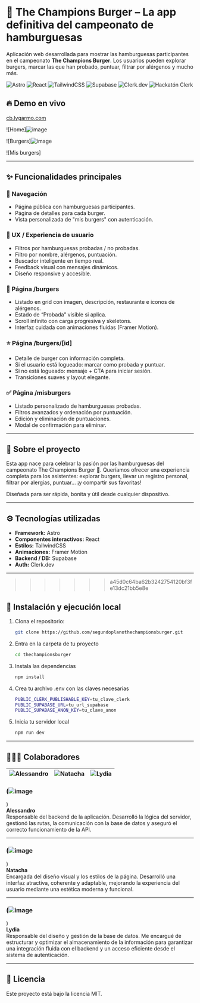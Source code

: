 # 🍔 The Champions Burger – La app definitiva del campeonato de hamburguesas
Aplicación web desarrollada para mostrar las hamburguesas participantes en el campeonato **The Champions Burger**. Los usuarios pueden explorar burgers, marcar las que han probado, puntuar, filtrar por alérgenos y mucho más.

![Astro](https://img.shields.io/badge/Astro-Framework-blueviolet)
![React](https://img.shields.io/badge/React-Component_Lib-61DAFB)
![TailwindCSS](https://img.shields.io/badge/TailwindCSS-CSS-38B2AC)
![Supabase](https://img.shields.io/badge/Supabase-Backend-3ECF8E)
![Clerk.dev](https://img.shields.io/badge/Auth-Clerk.dev-orange)
![Hackatón Clerk](https://img.shields.io/badge/Hackat%C3%B3n-Clerk-FF4081)


## 🔥 Demo en vivo
[cb.lygarmo.com](http://cb.lygarmo.com/)

![Home]![image](https://github.com/user-attachments/assets/7ceb0432-8567-4d08-81a4-7ba561b5c82e)

![Burgers]![image](https://github.com/user-attachments/assets/c171eac7-1bce-4dc0-bc0d-054c92e89af3)

![Mis burgers]

---

## ✨ Funcionalidades principales

### 🧭 Navegación
- Página pública con hamburguesas participantes.
- Página de detalles para cada burger.
- Vista personalizada de "mis burgers" con autenticación.

### 🧠 UX / Experiencia de usuario
- Filtros por hamburguesas probadas / no probadas.
- Filtro por nombre, alérgenos, puntuación.
- Buscador inteligente en tiempo real.
- Feedback visual con mensajes dinámicos.
- Diseño responsive y accesible.

### 🍔 Página /burgers
- Listado en grid con imagen, descripción, restaurante e iconos de alérgenos.
- Estado de “Probada” visible si aplica.
- Scroll infinito con carga progresiva y skeletons.
- Interfaz cuidada con animaciones fluidas (Framer Motion).

### ⭐ Página /burgers/[id]
- Detalle de burger con información completa.
- Si el usuario está logueado: marcar como probada y puntuar.
- Si no está logueado: mensaje + CTA para iniciar sesión.
- Transiciones suaves y layout elegante.

### ✅ Página /misburgers
- Listado personalizado de hamburguesas probadas.
- Filtros avanzados y ordenación por puntuación.
- Edición y eliminación de puntuaciones.
- Modal de confirmación para eliminar.

---

## 🤔 Sobre el proyecto

Esta app nace para celebrar la pasión por las hamburguesas del campeonato The Champions Burger 🍔. Queríamos ofrecer una experiencia completa para los asistentes: explorar burgers, llevar un registro personal, filtrar por alergias, puntuar... ¡y compartir sus favoritas!

Diseñada para ser rápida, bonita y útil desde cualquier dispositivo.

---

## ⚙️ Tecnologías utilizadas

- **Framework:** Astro
- **Componentes interactivos:** React
- **Estilos:** TailwindCSS
- **Animaciones:** Framer Motion
- **Backend / DB:** Supabase
- **Auth:** Clerk.dev

---

>>>>>>> a45d0c64ba62b3242754120bf3fe13dc21bb5e8e
## 🧪 Instalación y ejecución local

1. Clona el repositorio:

   ```bash
   git clone https://github.com/segundoplanothechampionsburger.git
   ```

2. Entra en la carpeta de tu proyecto
    ```bash
   cd thechampionsburger
   ```

3. Instala las dependencias
    ```bash
   npm install
   ```

4. Crea tu archivo .env con las claves necesarias
    ```bash
    PUBLIC_CLERK_PUBLISHABLE_KEY=tu_clave_clerk
    PUBLIC_SUPABASE_URL=tu_url_supabase
    PUBLIC_SUPABASE_ANON_KEY=tu_clave_anon
    ```
5. Inicia tu servidor local
    ```bash
    npm run dev
    ```
---

## 🧑‍🤝‍🧑 Colaboradores

| ![Alessandro](https://github.com/user-attachments/assets/582da696-8b98-4e62-b3c6-b6d5e79a88a9) | ![Natacha](https://github.com/user-attachments/assets/7b5dc2db-f474-418f-ae56-a328308c9197) | ![Lydia](https://github.com/user-attachments/assets/e74da348-9e90-41e0-b553-2dc48e585e78) |
|:--:|:--:|:--:|

### (![image](https://github.com/user-attachments/assets/582da696-8b98-4e62-b3c6-b6d5e79a88a9)
)  
**Alessandro**  
Responsable del backend de la aplicación. Desarrolló la lógica del servidor, gestionó las rutas, la comunicación con la base de datos y aseguró el correcto funcionamiento de la API.

---

### (![image](https://github.com/user-attachments/assets/7b5dc2db-f474-418f-ae56-a328308c9197)
)  
**Natacha**  
Encargada del diseño visual y los estilos de la página. Desarrolló una interfaz atractiva, coherente y adaptable, mejorando la experiencia del usuario mediante una estética moderna y funcional.

---

### (![image](https://github.com/user-attachments/assets/e74da348-9e90-41e0-b553-2dc48e585e78)
)  
**Lydia**  
Responsable del diseño y gestión de la base de datos. Me encargué de estructurar y optimizar el almacenamiento de la información para garantizar una integración fluida con el backend y un acceso eficiente desde el sistema de autenticación.

---

## 🧾 Licencia
Este proyecto está bajo la licencia MIT.
